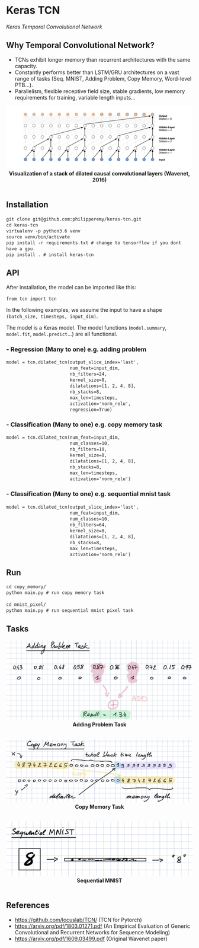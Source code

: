 # Keras TCN
*Keras Temporal Convolutional Network*

## Why Temporal Convolutional Network?

- TCNs exhibit longer memory than recurrent architectures with the same capacity.
- Constantly performs better than LSTM/GRU architectures on a vast range of tasks (Seq. MNIST, Adding Problem, Copy Memory, Word-level PTB...).
- Parallelism, flexible receptive field size, stable gradients, low memory requirements for training, variable length inputs...

<p align="center">
  <img src="misc/Dilated_Conv.png">
  <b>Visualization of a stack of dilated causal convolutional layers (Wavenet, 2016)</b><br><br>
</p>

## Installation

```
git clone git@github.com:philipperemy/keras-tcn.git
cd keras-tcn
virtualenv -p python3.6 venv
source venv/bin/activate
pip install -r requirements.txt # change to tensorflow if you dont have a gpu.
pip install . # install keras-tcn
```

## API

After installation, the model can be imported like this:

```
from tcn import tcn
```

In the following examples, we assume the input to have a shape `(batch_size, timesteps, input_dim)`.

The model is a Keras model. The model functions (`model.summary`, `model.fit`, `model.predict`...) are all functional.



### - Regression (Many to one) e.g. adding problem

```
model = tcn.dilated_tcn(output_slice_index='last',
                        num_feat=input_dim,
                        nb_filters=24,
                        kernel_size=8,
                        dilatations=[1, 2, 4, 8],
                        nb_stacks=8,
                        max_len=timesteps,
                        activation='norm_relu',
                        regression=True)
```

### - Classification (Many to one) e.g. copy memory task

```
model = tcn.dilated_tcn(num_feat=input_dim,
                        num_classes=10,
                        nb_filters=10,
                        kernel_size=8,
                        dilatations=[1, 2, 4, 8],
                        nb_stacks=8,
                        max_len=timesteps,
                        activation='norm_relu')
```

### - Classification (Many to one) e.g. sequential mnist task

```
model = tcn.dilated_tcn(output_slice_index='last',
                        num_feat=input_dim,
                        num_classes=10,
                        nb_filters=64,
                        kernel_size=8,
                        dilatations=[1, 2, 4, 8],
                        nb_stacks=8,
                        max_len=timesteps,
                        activation='norm_relu')
```


## Run

```
cd copy_memory/
python main.py # run copy memory task

cd mnist_pixel/
python main.py # run sequential mnist pixel task
```

## Tasks

<p align="center">
  <img src="misc/Adding_Task.png">
  <b>Adding Problem Task</b><br><br>
</p>


<p align="center">
  <img src="misc/Copy_Memory_Task.png">
  <b>Copy Memory Task</b><br><br>
</p>


<p align="center">
  <img src="misc/Sequential_MNIST_Task.png">
  <b>Sequential MNIST</b><br><br>
</p>


## References
- https://github.com/locuslab/TCN/ (TCN for Pytorch)
- https://arxiv.org/pdf/1803.01271.pdf (An Empirical Evaluation of Generic Convolutional and Recurrent Networks
for Sequence Modeling)
- https://arxiv.org/pdf/1609.03499.pdf (Original Wavenet paper)
